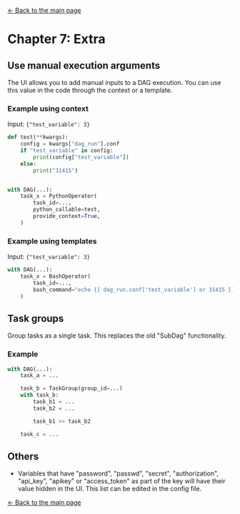 [$\leftarrow$ Back to the main page](./apache-airflow.md)


# Chapter 7: Extra


## Use manual execution arguments

The UI allows you to add manual inputs to a DAG execution. You can use this value in the code through the context or a template.


### Example using context

Input: `{"test_variable": 3}`

```Python 3
def test(**kwargs):
    config = kwargs["dag_run"].conf
    if "test_variable" in config:
        print(config["test_variable"])
    else:
        print("31415")


with DAG(...):
    task_x = PythonOperator(
        task_id=...,
        python_callable=test,
        provide_context=True,
    )
```


### Example using templates

Input: `{"test_variable": 3}`

```Python 3
with DAG(...):
    task_x = BashOperator(
        task_id=...,
        bash_command="echo {{ dag_run.conf['test_variable'] or 31415 }}",
    )
```


## Task groups

Group tasks as a single task. This replaces the old "SubDag" functionality.


### Example

```Python 3
with DAG(...):
    task_a = ...

    task_b = TaskGroup(group_id=...)
    with task_b:
        task_b1 = ...
        task_b2 = ...

        task_b1 >> task_b2

    task_c = ...
```


## Others

  - Variables that have "password", "passwd", "secret", "authorization", "api_key", "apikey" or "access_token" as part of the key will have their value hidden in the UI. This list can be edited in the config file.


[$\leftarrow$ Back to the main page](./apache-airflow.md)
